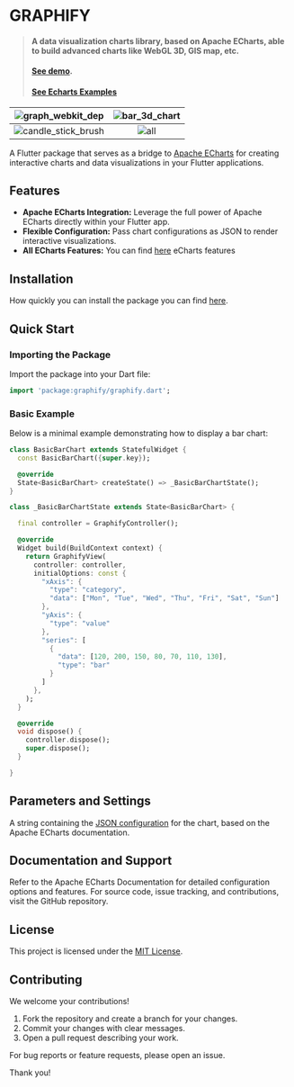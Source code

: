 # GRAPHIFY
> #### A data visualization charts library, based on Apache ECharts, able to build advanced charts like WebGL 3D, GIS map, etc.
> #### [See demo](https://warioddly.github.io/graphify/).
> #### [See Echarts Examples](https://echarts.apache.org/examples/en/index.html)

| ![graph_webkit_dep](https://github.com/user-attachments/assets/2ce1808d-a542-4295-9e3a-4918bcf6053e)    | ![bar_3d_chart](https://github.com/user-attachments/assets/6d50d560-ee8e-4f39-99c4-dc271ba2556c) |
|:--------------------------------------------------------------------:|:--------------------------------------------------------------------:|
| ![candle_stick_brush](https://github.com/user-attachments/assets/668c6fef-4068-48d8-9a49-fe00c47ef946) | ![all](https://github.com/user-attachments/assets/2403f837-8870-4eba-a75c-30d41e7e543f) |

A Flutter package that serves as a bridge to [Apache ECharts](https://echarts.apache.org/) for creating interactive charts and data visualizations in your Flutter applications.


## Features

- **Apache ECharts Integration:** Leverage the full power of Apache ECharts directly within your Flutter app.
- **Flexible Configuration:** Pass chart configurations as JSON to render interactive visualizations.
- **All ECharts Features:** You can find [here](https://echarts.apache.org/en/feature.html) eCharts features


## Installation
How quickly you can install the package you can find [here](https://pub.dev/packages/graphify/install).

## Quick Start
### Importing the Package
Import the package into your Dart file:

```dart
import 'package:graphify/graphify.dart';
```
### Basic Example
Below is a minimal example demonstrating how to display a bar chart:
```dart
class BasicBarChart extends StatefulWidget {
  const BasicBarChart({super.key});

  @override
  State<BasicBarChart> createState() => _BasicBarChartState();
}

class _BasicBarChartState extends State<BasicBarChart> {

  final controller = GraphifyController();

  @override
  Widget build(BuildContext context) {
    return GraphifyView(
      controller: controller,
      initialOptions: const {
        "xAxis": {
          "type": "category",
          "data": ["Mon", "Tue", "Wed", "Thu", "Fri", "Sat", "Sun"]
        },
        "yAxis": {
          "type": "value"
        },
        "series": [
          {
            "data": [120, 200, 150, 80, 70, 110, 130],
            "type": "bar"
          }
        ]
      },
    );
  }

  @override
  void dispose() {
    controller.dispose();
    super.dispose();
  }

}
```

## Parameters and Settings
A string containing the [JSON configuration](https://echarts.apache.org/en/option.html#title) for the chart, based on the Apache ECharts documentation.

## Documentation and Support
Refer to the Apache ECharts Documentation for detailed configuration options and features.
For source code, issue tracking, and contributions, visit the GitHub repository.

## License
This project is licensed under the [MIT License](https://github.com/warioddly/graphify/blob/main/LICENSE).

## Contributing
We welcome your contributions!

1. Fork the repository and create a branch for your changes.
2. Commit your changes with clear messages.
3. Open a pull request describing your work.

For bug reports or feature requests, please open an issue.

Thank you!
